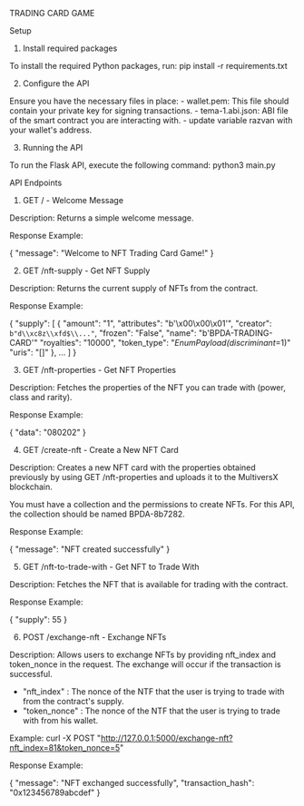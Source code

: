 TRADING CARD GAME

Setup

1. Install required packages

To install the required Python packages, run:
pip install -r requirements.txt

2. Configure the API

Ensure you have the necessary files in place:
    - wallet.pem: This file should contain your private key for signing transactions.
    - tema-1.abi.json: ABI file of the smart contract you are interacting with.
    - update variable razvan with your wallet's address.

3. Running the API

To run the Flask API, execute the following command:
python3 main.py


API Endpoints

1. GET / - Welcome Message

Description: Returns a simple welcome message.

Response Example:

{
  "message": "Welcome to NFT Trading Card Game!"
}

2. GET /nft-supply - Get NFT Supply

Description: Returns the current supply of NFTs from the contract.

Response Example:

{
  "supply": [
    {
      "amount": "1",
      "attributes": "b'\\x00\\x00\\x01'",
      "creator": `b"d\\xc8z\\xfd$\\..."`,
      "frozen": "False",
      "name": "b'BPDA-TRADING-CARD'"
      "royalties": "10000",
      "token_type": "_EnumPayload(_discriminant__=1)"
      "uris": "[]"
    },
    ...
  ]
}

3. GET /nft-properties - Get NFT Properties

Description: Fetches the properties of the NFT you can trade with (power, class and rarity).

Response Example:

{
  "data": "080202"
}

4. GET /create-nft - Create a New NFT Card

Description: Creates a new NFT card with the properties obtained previously by using GET /nft-properties and uploads it to the MultiversX blockchain.

You must have a collection and the permissions to create NFTs. For this API, the collection should be named BPDA-8b7282.

Response Example:

{
  "message": "NFT created successfully"
}

5. GET /nft-to-trade-with - Get NFT to Trade With

Description: Fetches the NFT that is available for trading with the contract.

Response Example:

{
  "supply": 55
}

6. POST /exchange-nft - Exchange NFTs

Description: Allows users to exchange NFTs by providing nft_index and token_nonce in the request. The exchange will occur if the transaction is successful. 
 - "nft_index" : The nonce of the NTF that the user is trying to trade with from the contract's supply.
 - "token_nonce" : The nonce of the NTF that the user is trying to trade with from his wallet.
 
Example: curl -X POST "http://127.0.0.1:5000/exchange-nft?nft_index=81&token_nonce=5"

Response Example:

{
  "message": "NFT exchanged successfully",
  "transaction_hash": "0x123456789abcdef"
}
